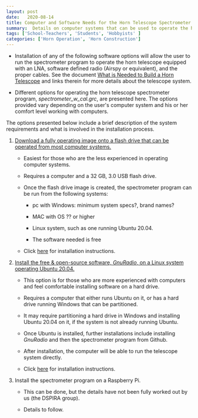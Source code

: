 ```yaml
---
layout: post
date:   2020-08-14
title: Computer and Software Needs for the Horn Telescope Spectrometer
summary:  Details on computer systems that can be used to operate the horn spectrometer
tags: ['School-Teachers', 'Students', 'Hobbyists' ]
categories: ['Horn Operation', 'Horn Construction'] 
---
```


- Installation of any of the following software options will allow the user to run the spectrometer program to operate the horn telescope equipped with an LNA, software defined radio (Airspy or equivalent), and the proper cables. See the document [What is Needed to Build a Horn Telescope](https://wvurail.org/dspira-lessons/BuildingHornTelescope_Overview) and links therein for more details about the telescope system.

- Different options for operating the horn telescope spectrometer program, *spectrometer_w_cal.grc*, are presented here. The options provided vary depending on the user's computer system and his or her comfort level working with computers.

The options presented below include a brief description of the system requirements and what is involved in the installation process.

1. [Download a fully operating image onto a flash drive that can be operated from most computer systems.](https://wvurail.org/dspira-lessons/Install_Ubuntu_spectrometer_onFlashdrive)

    - Easiest for those who are the less experienced in operating computer systems.

    - Requires a computer and a 32 GB, 3.0 USB flash drive. 

    - Once the flash drive image is created, the spectrometer program can be run from the following systems:

        - pc with Windows: minimum system specs?, brand names?

        - MAC with OS ?? or higher

        - Linux system, such as one running Ubuntu 20.04.

        - The software needed is free

    - Click [here](https://wvurail.org/dspira-lessons/Install_Ubuntu_spectrometer_onFlashdrive) for installation instructions.
    
2. [Install the free & open-source software, *GnuRadio*, on a Linux system operating Ubuntu 20.04.](https://wvurail.org/dspira-lessons/BuildingHorn_SoftwareInfo)

    - This option is for those who are more experienced with computers and feel comfortable installing software on a hard drive.

    - Requires a computer that either runs Ubuntu on it, or has a hard drive running Windows that can be partitioned.

    - It may require partitioning a hard drive in Windows and installing Ubuntu 20.04 on it, if the system is not already running Ubuntu.

    - Once Ubuntu is installed, further installations include installing *GnuRadio* and then the spectrometer program from Github.

    - After installation, the computer will be able to run the telescope system directly.

    - Click [here](https://wvurail.org/dspira-lessons/BuildingHorn_SoftwareInfo) for installation instructions.

3. Install the spectrometer program on a Raspberry Pi.

    - This can be done, but the details have not been fully worked out by us (the DSPIRA group). 

    - Details to follow.
